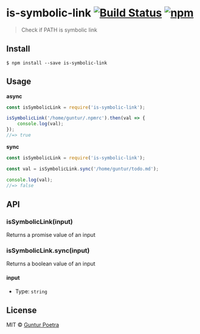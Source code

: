 # is-symbolic-link [![Build Status](https://travis-ci.org/iguntur/is-symbolic-link.svg?branch=master)](https://travis-ci.org/iguntur/is-symbolic-link) [![npm](https://img.shields.io/npm/v/is-symbolic-link.svg?style=flat-square)](https://npmjs.com/package/is-symbolic-link)

> Check if PATH is symbolic link

## Install

```
$ npm install --save is-symbolic-link
```


## Usage

**async**

```js
const isSymbolicLink = require('is-symbolic-link');

isSymbolicLink('/home/guntur/.npmrc').then(val => {
	console.log(val);
});
//=> true
```


**sync**

```js
const isSymbolicLink = require('is-symbolic-link');

const val = isSymbolicLink.sync('/home/guntur/todo.md');

console.log(val);
//=> false
```


## API

### isSymbolicLink(input)

Returns a promise value of an input

### isSymbolicLink.sync(input)

Returns a boolean value of an input

#### input

- Type: `string`


## License

MIT © [Guntur Poetra](http://guntur.starmediateknik.com)
